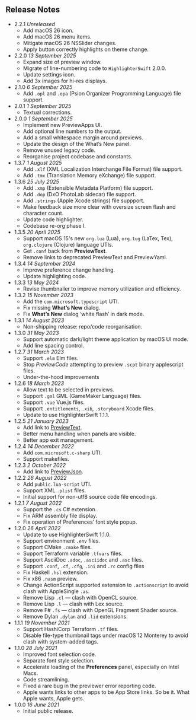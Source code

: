 ## Release Notes

- 2.2.1 *Unreleased*
    - Add macOS 26 icon.
    - Add macOS 26 menu items.
    - Mitigate macOS 26 NSSlider changes.
    - Apply button correctly highlights on theme change.
- 2.2.0 *13 September 2025*
    - Expand size of preview window.
    - Migrate of line-numbering code to `HighlighterSwift` 2.0.0.
    - Update settings icon.
    - Add 3x images for hi-res displays.
- 2.1.0 *6 September 2025*
    - Add `.opl` and `.opa` (Psion Organizer Programming Language) file support.
- 2.0.1 *1 September 2025*
    - Textual corrections.
- 2.0.0 *1 September 2025*
    - Implement new PreviewApps UI.
    - Add optional line numbers to the output.
    - Add a small whitespace margin around previews.
    - Update the design of the What’s New panel. 
    - Remove unused legacy code.
    - Reorganise project codebase and constants.
- 1.3.7 *1 August 2025*
    - Add `.xlf` (XML Localization Interchange File Format) file support.
    - Add `.tmx` (Translation Memory eXchange) file support.
- 1.3.6 *25 July 2025*
    - Add `.xmp` (Extensible Metadata Platform) file support.
    - Add `.dop` (DxO PhotoLab sidecar) file support.
    - Add `.strings` (Apple Xcode strings) file suppport.
    - Make feedback size more clear with oversize screen flash and character count.
    - Update code highlighter.
    - Codebase re-org phase I.
- 1.3.5 *20 April 2025*
    - Support macOS 15's new `org.lua` (Lua), `org.tug` (LaTex, Tex), `org.clojure` (Clojure) language UTIs.
    - Get `.conf` back from <b>PreviewText</b>.
    - Remove links to deprecated PreviewText and PreviewYaml.
- 1.3.4 *14 September 2024*
    - Improve preference change handling.
    - Update highlighting code.
- 1.3.3 *13 May 2024*
    - Revise thumbnailer to improve memory utilization and efficiency.
- 1.3.2 *15 November 2023*
    - Add the `com.microsoft.typescript` UTI.
    - Fix missing **What’s New** dialog.
    - Fix **What’s New** dialog ‘white flash’ in dark mode.
- 1.3.1 *14 August 2023*
    - Non-shipping release: repo/code reorganisation.
- 1.3.0 *31 May 2023*
    - Support automatic dark/light theme application by macOS UI mode.
    - Add line spacing control.
- 1.2.7 *31 March 2023*
    - Support `.elm` Elm files.
    - Stop *PreviewCode* attempting to preview `.scpt` binary applescript files.
    - Under-the-hood improvements
- 1.2.6 *18 March 2023*
    - Allow text to be selected in previews.
    - Support `.gml` GML (GameMaker Language) files.
    - Support `.vue` Vue.js files.
    - Support `.entitlements`, `.xib`, `.storyboard` Xcode files.
    - Update to use HighlighterSwift 1.1.1.
- 1.2.5 *21 January 2023*
    - Add link to [PreviewText](https://smittytone.net/previewtext/index.html).
    - Better menu handling when panels are visible.
    - Better app exit management.
- 1.2.4 *14 December 2022*
    - Add `com.microsoft.c-sharp` UTI.
    - Support makefiles.
- 1.2.3 *2 October 2022*
    - Add link to [PreviewJson](https://smittytone.net/previewjson/index.html).
- 1.2.2 *26 August 2022*
    - Add `public.lua-script` UTI.
    - Support XML `.plist` files.
    - Initial support for non-utf8 source code file encodings.
- 1.2.1 *7 August 2022*
    - Support the `.cs` C# extension.
    - Fix ARM assembly file display.
    - Fix operation of Preferences’ font style popup.
- 1.2.0 *26 April 2022*
    - Update to use HighlighterSwift 1.1.0.
    - Support environment `.env` files.
    - Support CMake `.cmake` files.
    - Support Terraform variable `.tfvars` files.
    - Support AsciiDoc `.adoc`, `.asciidoc` and `.asc` files.
    - Support `.conf`, `.cf`, `.cfg`, `.ini` and `.rc` config files
    - Fix Haskell `.hsl` extension.
    - Fix x86 `.nasm` preview.
    - Change ActionScript supported extension to `.actionscript` to avoid clash with AppleSingle `.as`.
    - Remove Lisp `.cl` — clash with OpenCL source.
    - Remove Lisp `.l` — clash with Lex source.
    - Remove F# `.fs` — clash with OpenGL Fragment Shader source.
    - Remove Dylan `.dylan` and `.lid` extensions.
- 1.1.1 *19 November 2021*
    - Support HashiCorp Terraform `.tf` files.
    - Disable file-type thumbnail tags under macOS 12 Monterey to avoid clash with system-added tags.
- 1.1.0 *28 July 2021*
    - Improved font selection code.
    - Separate font style selection.
    - Accelerate loading of the **Preferences** panel, especially on Intel Macs.
    - Code streamlining.
    - Fixed a rare bug in the previewer error reporting code.
    - Apple wants links to other apps to be App Store links. So be it. What Apple wants, Apple gets.
- 1.0.0 *16 June 2021*
    - Initial public release.
